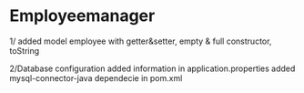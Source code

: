 # Employeemanager

1/ added model employee with getter&setter, empty &  full constructor, toString

2/Database configuration
added information in application.properties
added mysql-connector-java dependecie in pom.xml


